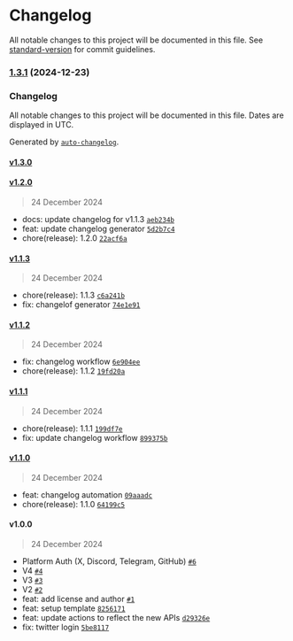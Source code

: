 # Changelog

All notable changes to this project will be documented in this file. See [standard-version](https://github.com/conventional-changelog/standard-version) for commit guidelines.

### [1.3.1](https://github.com/abridged/AI-Agent-Starter-Kit/compare/v1.3.0...v1.3.1) (2024-12-23)

### Changelog

All notable changes to this project will be documented in this file. Dates are displayed in UTC.

Generated by [`auto-changelog`](https://github.com/CookPete/auto-changelog).

#### [v1.3.0](https://github.com/abridged/AI-Agent-Starter-Kit/compare/v1.2.0...v1.3.0)

#### [v1.2.0](https://github.com/abridged/AI-Agent-Starter-Kit/compare/v1.1.3...v1.2.0)

> 24 December 2024

- docs: update changelog for v1.1.3 [`aeb234b`](https://github.com/abridged/AI-Agent-Starter-Kit/commit/aeb234bbc3dd66c63368a78e1a53895e81073ea7)
- feat: update changelog generator [`5d2b7c4`](https://github.com/abridged/AI-Agent-Starter-Kit/commit/5d2b7c4adfe23f93a05e2ab2b030ea8528f93a6a)
- chore(release): 1.2.0 [`22acf6a`](https://github.com/abridged/AI-Agent-Starter-Kit/commit/22acf6a4eff76decdb799fff1bc5184d4dea5ad8)

#### [v1.1.3](https://github.com/abridged/AI-Agent-Starter-Kit/compare/v1.1.2...v1.1.3)

> 24 December 2024

- chore(release): 1.1.3 [`c6a241b`](https://github.com/abridged/AI-Agent-Starter-Kit/commit/c6a241bc2817d59c18c8cb7dec74dfe3c0e6b673)
- fix: changelof generator [`74e1e91`](https://github.com/abridged/AI-Agent-Starter-Kit/commit/74e1e91b10a216a253d90f54fefd5835114a48bf)

#### [v1.1.2](https://github.com/abridged/AI-Agent-Starter-Kit/compare/v1.1.1...v1.1.2)

> 24 December 2024

- fix: changelog workflow [`6e904ee`](https://github.com/abridged/AI-Agent-Starter-Kit/commit/6e904ee55b08cc5625182149eb712add02a6e580)
- chore(release): 1.1.2 [`19fd20a`](https://github.com/abridged/AI-Agent-Starter-Kit/commit/19fd20abfb640c32eed62db8ead610772e6d8624)

#### [v1.1.1](https://github.com/abridged/AI-Agent-Starter-Kit/compare/v1.1.0...v1.1.1)

> 24 December 2024

- chore(release): 1.1.1 [`199df7e`](https://github.com/abridged/AI-Agent-Starter-Kit/commit/199df7ea7eed69981383a4a4586d4fbdbb8a783a)
- fix: update changelog workflow [`899375b`](https://github.com/abridged/AI-Agent-Starter-Kit/commit/899375b1b63f5446d298b96d2512b25f4b7c25b7)

#### [v1.1.0](https://github.com/abridged/AI-Agent-Starter-Kit/compare/v1.0.0...v1.1.0)

> 24 December 2024

- feat: changelog automation [`09aaadc`](https://github.com/abridged/AI-Agent-Starter-Kit/commit/09aaadc282134358ba71e977af80c5560bb6ae89)
- chore(release): 1.1.0 [`64199c5`](https://github.com/abridged/AI-Agent-Starter-Kit/commit/64199c547103279704f10f829b06bc83d7a13adb)

#### v1.0.0

> 24 December 2024

- Platform Auth (X, Discord, Telegram, GitHub) [`#6`](https://github.com/abridged/AI-Agent-Starter-Kit/pull/6)
- V4 [`#4`](https://github.com/abridged/AI-Agent-Starter-Kit/pull/4)
- V3 [`#3`](https://github.com/abridged/AI-Agent-Starter-Kit/pull/3)
- V2 [`#2`](https://github.com/abridged/AI-Agent-Starter-Kit/pull/2)
- feat: add license and author [`#1`](https://github.com/abridged/AI-Agent-Starter-Kit/pull/1)
- feat: setup template [`8256171`](https://github.com/abridged/AI-Agent-Starter-Kit/commit/82561712cf9062413f49920b963e4fa7b48f65a7)
- feat: update actions to reflect the new APIs [`d29326e`](https://github.com/abridged/AI-Agent-Starter-Kit/commit/d29326e0b1b9fc4abbd5c5e20e6038103f0f195a)
- fix: twitter login [`5be8117`](https://github.com/abridged/AI-Agent-Starter-Kit/commit/5be8117f589df898727bed4873acd1ab6f8e6bcd)
